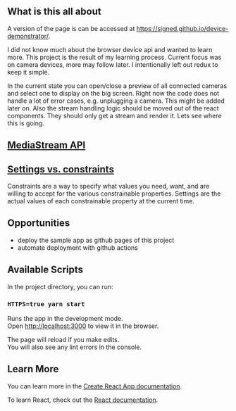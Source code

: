 ## What is this all about

A version of the page is can be accessed at https://signed.github.io/device-demonstrator/.

I did not know much about the browser device api and wanted to learn more.
This project is the result of my learning process.
Current focus was on camera devices, more may follow later.
I intentionally left out redux to keep it simple.

In the current state you can open/close a preview of all connected cameras and select one to display on the big screen.
Right now the code does not handle a lot of error cases, e.g. unplugging a camera.
This might be added later on.
Also the stream handling logic should be moved out of the react components.
They should only get a stream and render it.
Lets see where this is going. 

## [MediaStream API](https://developer.mozilla.org/en-US/docs/Web/API/Media_Streams_API)

## [Settings vs. constraints](https://developer.mozilla.org/en-US/docs/Web/API/Media_Streams_API/Constraints)
Constraints are a way to specify what values you need, want, and are willing to accept for the various constrainable properties.
Settings are the actual values of each constrainable property at the current time. 

## Opportunities
- deploy the sample app as github pages of this project
- automate deployment with github actions

## Available Scripts

In the project directory, you can run:

### `HTTPS=true yarn start`

Runs the app in the development mode.<br>
Open [http://localhost:3000](http://localhost:3000) to view it in the browser.

The page will reload if you make edits.<br>
You will also see any lint errors in the console.

## Learn More

You can learn more in the [Create React App documentation](https://facebook.github.io/create-react-app/docs/getting-started).

To learn React, check out the [React documentation](https://reactjs.org/).
